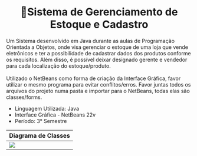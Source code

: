 
<h1 align="center">📝Sistema de Gerenciamento de Estoque e Cadastro</h1>

Um Sistema desenvolvido em Java durante as aulas de Programação Orientada a Objetos, onde visa gerenciar o estoque de uma loja que vende eletrônicos e ter a possibilidade de cadastrar dados dos produtos conforme os requisitos. Além disso, é possível deixar designado gerente e vendedor para cada localização do estoque/produto.
<br><br>
Utilizado o NetBeans como forma de criação da Interface Gráfica, favor utilizar o mesmo programa para evitar conflitos/erros.
Favor juntas todos os arquivos do projeto numa pasta e importar para o NetBeans, todas elas são classes/forms.

- Linguagem Utilizada: Java
- Interface Gráfica - NetBeans 22v
- Período: 3° Semestre

<div align="center">

|Diagrama de Classes|
|-|
|<img src="https://github.com/user-attachments/assets/af180b4f-68a2-4f46-b513-927dd6af1d1e" width="" height=""/>
  
</div>
